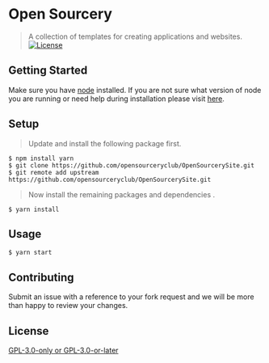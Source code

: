 #  Open Sourcery
> A collection of templates for creating applications and websites.
[![License](http://img.shields.io/:license-mit-blue.svg?style=flat-square)](https://www.gnu.org/licenses/gpl-3.0.en.html)
## Getting Started


Make sure you have [node](https://nodejs.org/en/download/) installed. If you are not sure what version of node you are running or need help during installation please visit [here](https://nodejs.org/en/download/package-manager/). 

## Setup
> Update and install the following package first.
``` shell 
$ npm install yarn
$ git clone https://github.com/opensourceryclub/OpenSourcerySite.git
$ git remote add upstream https://github.com/opensourceryclub/OpenSourcerySite.git

```
> Now install the remaining packages and dependencies .
``` shell
$ yarn install
```
## Usage
``` shell
$ yarn start
```

## Contributing
Submit an issue with a reference to your fork request and we will be more than happy to review your changes.


## License
[GPL-3.0-only or GPL-3.0-or-later
](https://raw.githubusercontent.com/opensourceryclub/OpenSourcerySite/dev/LICENSE)